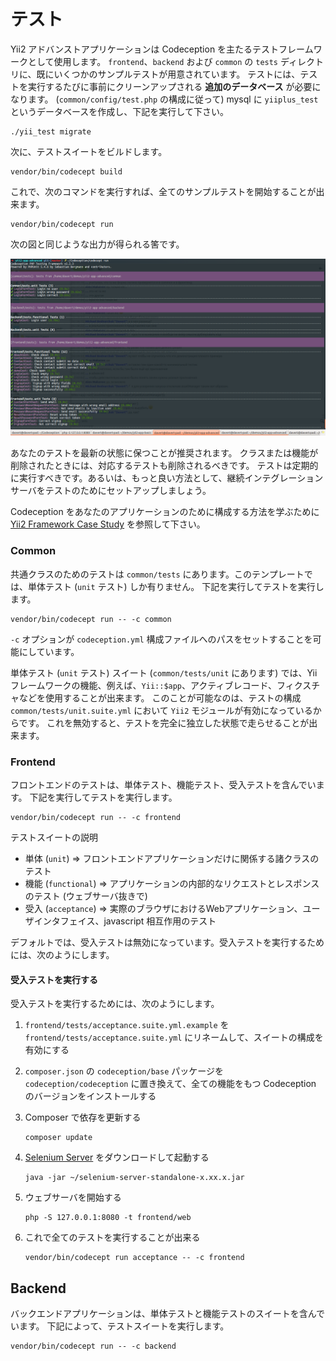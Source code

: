 テスト
======

Yii2 アドバンストアプリケーションは Codeception を主たるテストフレームワークとして使用します。
`frontend`、`backend` および `common` の `tests` ディレクトリに、既にいくつかのサンプルテストが用意されています。
テストには、テストを実行するたびに事前にクリーンアップされる **追加のデータベース** が必要になります。
(`common/config/test.php` の構成に従って) mysql に `yiiplus_test` というデータベースを作成し、下記を実行して下さい。

```
./yii_test migrate
```

次に、テストスイートをビルドします。

```
vendor/bin/codecept build
```

これで、次のコマンドを実行すれば、全てのサンプルテストを開始することが出来ます。

```
vendor/bin/codecept run
```

次の図と同じような出力が得られる筈です。

![](images/tests.png)

あなたのテストを最新の状態に保つことが推奨されます。
クラスまたは機能が削除されたときには、対応するテストも削除されるべきです。
テストは定期的に実行すべきです。あるいは、もっと良い方法として、継続インテグレーションサーバをテストのためにセットアップしましょう。

Codeception をあなたのアプリケーションのために構成する方法を学ぶために [Yii2 Framework Case Study](http://codeception.com/for/yii) を参照して下さい。

### Common

共通クラスのためのテストは `common/tests` にあります。このテンプレートでは、単体テスト (`unit` テスト) しか有りません。
下記を実行してテストを実行します。

```
vendor/bin/codecept run -- -c common
```

`-c` オプションが `codeception.yml` 構成ファイルへのパスをセットすることを可能にしています。

単体テスト (`unit` テスト) スイート (`common/tests/unit` にあります) では、Yii フレームワークの機能、例えば、`Yii::$app`、アクティブレコード、フィクスチャなどを使用することが出来ます。
このことが可能なのは、テストの構成 `common/tests/unit.suite.yml` において `Yii2` モジュールが有効になっているからです。
これを無効すると、テストを完全に独立した状態で走らせることが出来ます。


### Frontend

フロントエンドのテストは、単体テスト、機能テスト、受入テストを含んでいます。
下記を実行してテストを実行します。

```
vendor/bin/codecept run -- -c frontend
```

テストスイートの説明

* 単体 (`unit`) ⇒ フロントエンドアプリケーションだけに関係する諸クラスのテスト
* 機能 (`functional`) ⇒ アプリケーションの内部的なリクエストとレスポンスのテスト (ウェブサーバ抜きで)
* 受入 (`acceptance`) ⇒ 実際のブラウザにおけるWebアプリケーション、ユーザインタフェイス、javascript 相互作用のテスト

デフォルトでは、受入テストは無効になっています。受入テストを実行するためには、次のようにします。

#### 受入テストを実行する

受入テストを実行するためには、次のようにします。

1. `frontend/tests/acceptance.suite.yml.example` を `frontend/tests/acceptance.suite.yml` にリネームして、スイートの構成を有効にする

2. `composer.json` の `codeception/base` パッケージを `codeception/codeception` に置き換えて、全ての機能をもつ Codeception のバージョンをインストールする

3. Composer で依存を更新する

    ```
    composer update  
    ```

4. [Selenium Server](http://www.seleniumhq.org/download/) をダウンロードして起動する

    ```
    java -jar ~/selenium-server-standalone-x.xx.x.jar
    ``` 

5. ウェブサーバを開始する

    ```
    php -S 127.0.0.1:8080 -t frontend/web
    ```

6. これで全てのテストを実行することが出来る

   ```
   vendor/bin/codecept run acceptance -- -c frontend
   ```

## Backend

バックエンドアプリケーションは、単体テストと機能テストのスイートを含んでいます。
下記によって、テストスイートを実行します。

```
vendor/bin/codecept run -- -c backend
```